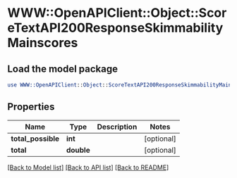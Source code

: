# WWW::OpenAPIClient::Object::ScoreTextAPI200ResponseSkimmabilityMainscores

## Load the model package
```perl
use WWW::OpenAPIClient::Object::ScoreTextAPI200ResponseSkimmabilityMainscores;
```

## Properties
Name | Type | Description | Notes
------------ | ------------- | ------------- | -------------
**total_possible** | **int** |  | [optional] 
**total** | **double** |  | [optional] 

[[Back to Model list]](../README.md#documentation-for-models) [[Back to API list]](../README.md#documentation-for-api-endpoints) [[Back to README]](../README.md)


